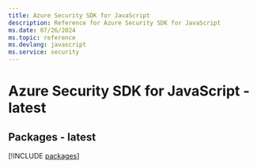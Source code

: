 ```yaml
---
title: Azure Security SDK for JavaScript
description: Reference for Azure Security SDK for JavaScript
ms.date: 07/26/2024
ms.topic: reference
ms.devlang: javascript
ms.service: security
---
```

# Azure Security SDK for JavaScript - latest
## Packages - latest
[!INCLUDE [packages](security-index.md)]